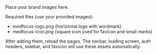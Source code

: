 Place your brand images here.

Required files (use your provided images):

- medfocus-logo.png  (horizontal logo with wordmark)
- medfocus-icon.png  (square icon used for favicon and small marks)

After adding them, reload the pages. The navbar, loading screen, auth headers, sidebar, and favicon will use these assets automatically.
